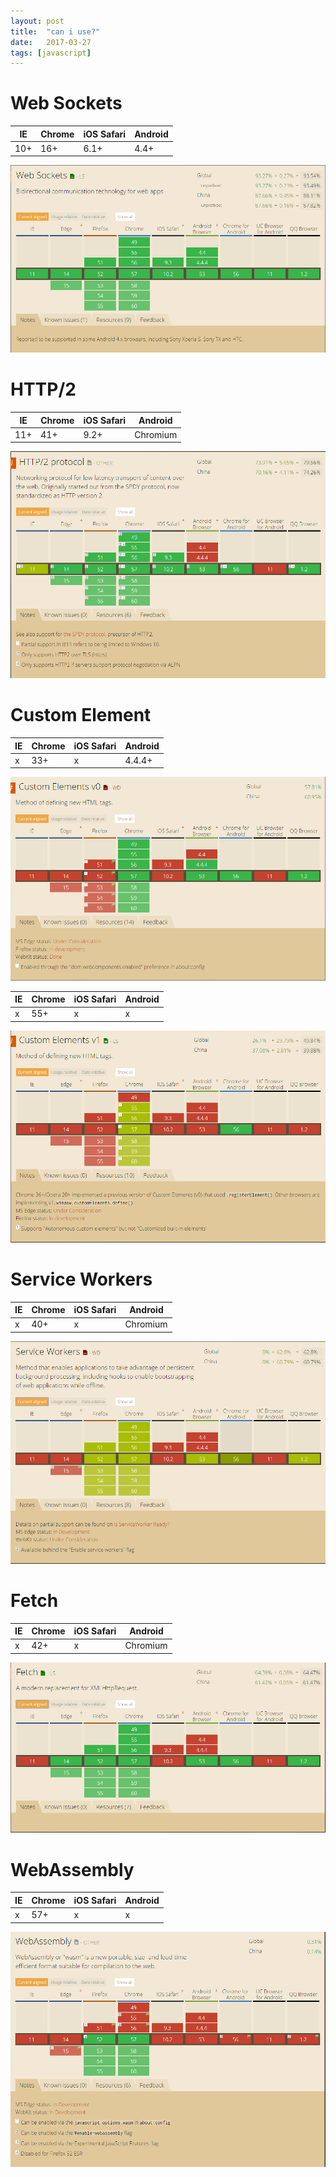```yaml
---
layout: post
title:  "can i use?"
date:   2017-03-27
tags: [javascript]
---
```


# Web Sockets
| IE | Chrome | iOS Safari | Android |
|---|---|---|---|
| 10+ | 16+ | 6.1+ | 4.4+ |
![WebSockets](./WebSockets.png)

# HTTP/2
| IE | Chrome | iOS Safari | Android |
|---|---|---|---|
| 11+ | 41+ | 9.2+ | Chromium |
![http2](./http2.png)

# Custom Element
| IE | Chrome | iOS Safari | Android |
|---|---|---|---|
| x | 33+ | x | 4.4.4+ |
![CustomElementV0](./CustomElementV0.png)

| IE | Chrome | iOS Safari | Android |
|---|---|---|---|
| x | 55+ | x | x |
![CustomElementV1](./CustomElementV1.png)

# Service Workers
| IE | Chrome | iOS Safari | Android |
|---|---|---|---|
| x | 40+ | x | Chromium |
![ServiceWorkers](./ServiceWorkers.png)

# Fetch
| IE | Chrome | iOS Safari | Android |
|---|---|---|---|
| x | 42+ | x | Chromium |
![fetch](./fetch.png)


# WebAssembly
| IE | Chrome | iOS Safari | Android |
|---|---|---|---|
| x | 57+ | x | x |
![WebAssembly](./WebAssembly.png)

